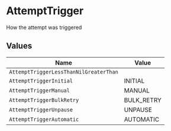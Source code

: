 # AttemptTrigger

How the attempt was triggered


## Values

| Name                                   | Value                                  |
| -------------------------------------- | -------------------------------------- |
| `AttemptTriggerLessThanNilGreaterThan` | <nil>                                  |
| `AttemptTriggerInitial`                | INITIAL                                |
| `AttemptTriggerManual`                 | MANUAL                                 |
| `AttemptTriggerBulkRetry`              | BULK_RETRY                             |
| `AttemptTriggerUnpause`                | UNPAUSE                                |
| `AttemptTriggerAutomatic`              | AUTOMATIC                              |